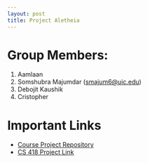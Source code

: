 ```yaml
---
layout: post
title: Project Aletheia
---
```



# Group Members:

1.  Aamlaan
2.  Somshubra Majumdar (smajum6@uic.edu)
3.  Debojit Kaushik
4.  Cristopher

# Important Links

- [Course Project Repository](https://github.com/titu1994/IDS-Course-Project)
- [CS 418 Project Link](http://cs418.cs.uic.edu/project.html)
